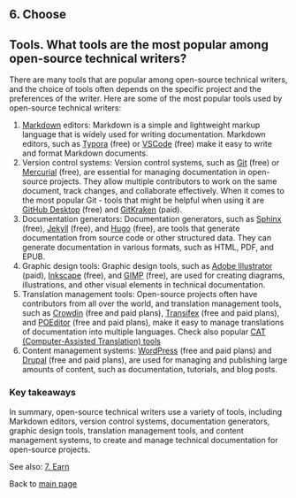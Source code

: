 ## 6. Choose

## Tools. What tools are the most popular among open-source technical writers?
There are many tools that are popular among open-source technical writers, and the choice of tools often depends on the specific project and the preferences of the writer. Here are some of the most popular tools used by open-source technical writers:

1. [Markdown](https://www.markdownguide.org/) editors: Markdown is a simple and lightweight markup language that is widely used for writing documentation. Markdown editors, such as [Typora](https://typora.io/) (free) or [VSCode](https://code.visualstudio.com/) (free) make it easy to write and format Markdown documents.
2. Version control systems: Version control systems, such as [Git](https://git-scm.com/) (free) or [Mercurial](https://www.mercurial-scm.org/) (free), are essential for managing documentation in open-source projects. They allow multiple contributors to work on the same document, track changes, and collaborate effectively. When it comes to the most popular Git - tools that might be helpful when using it are [GitHub Desktop](https://desktop.github.com/) (free) and [GitKraken](https://www.gitkraken.com/) (paid).
3. Documentation generators: Documentation generators, such as [Sphinx](https://www.sphinx-doc.org/en/master/) (free), [Jekyll](https://jekyllrb.com/) (free), and [Hugo](https://gohugo.io/) (free), are tools that generate documentation from source code or other structured data. They can generate documentation in various formats, such as HTML, PDF, and EPUB.
4. Graphic design tools: Graphic design tools, such as [Adobe Illustrator](https://www.adobe.com/pl/products/illustrator.html?gclid=CjwKCAjw1YCkBhAOEiwA5aN4ATwn8zSdySnKeZzM9_tBQcc5DGIAD5TSAJtjaGdTiJMVyX_iMrlbnxoC4dcQAvD_BwE&skwcid=AL!3085!3!601096058101!e!!g!!adobe%20illustrator&mv=search&sdid=KCJMVLF6&ef_id=CjwKCAjw1YCkBhAOEiwA5aN4ATwn8zSdySnKeZzM9_tBQcc5DGIAD5TSAJtjaGdTiJMVyX_iMrlbnxoC4dcQAvD_BwE:G:s&s_kwcid=AL!3085!3!601096058101!e!!g!!adobe%20illustrator!1478481577!58339249438&gad=1) (paid), [Inkscape](https://inkscape.org/) (free), and [GIMP](https://www.gimp.org/) (free), are used for creating diagrams, illustrations, and other visual elements in technical documentation.
5. Translation management tools: Open-source projects often have contributors from all over the world, and translation management tools, such as [Crowdin](https://crowdin.com/) (free and paid plans), [Transifex](https://www.transifex.com/) (free and paid plans), and [POEditor](https://poeditor.com/) (free and paid plans), make it easy to manage translations of documentation into multiple languages. Check also popular [CAT (Computer-Assisted Translation) tools](https://geekflare.com/cat-tools/)
6. Content management systems: [WordPress](https://pl.wordpress.org/) (free and paid plans) and [Drupal](https://www.drupal.org/) (free and paid plans), are used for managing and publishing large amounts of content, such as documentation, tutorials, and blog posts.

### Key takeaways

In summary, open-source technical writers use a variety of tools, including Markdown editors, version control systems, documentation generators, graphic design tools, translation management tools, and content management systems, to create and manage technical documentation for open-source projects.

See also: [7. Earn](earn.md)

Back to [main page](index.md)
